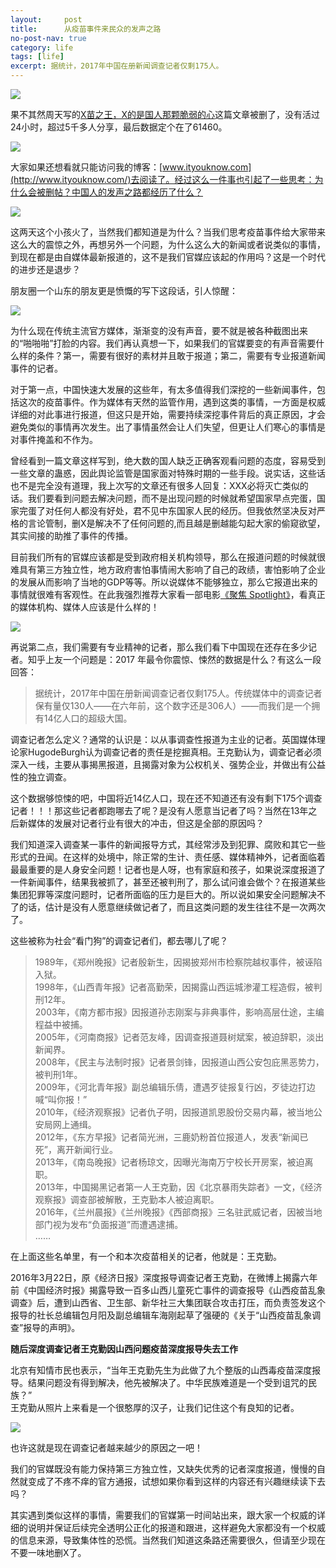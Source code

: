 ```yaml
---
layout:     post
title:      从疫苗事件来民众的发声之路
no-post-nav: true
category: life
tags: [life]
excerpt: 据统计，2017年中国在册新闻调查记者仅剩175人。
---
```


![](http://www.mooooc.com/assets/images/2018/life/fengsha.png)

果不其然周天写的[X苗之王，X的是国人那颗脆弱的心](http://www.ityouknow.com/life/2018/07/22/yi-miao-zhi-wang.html)这篇文章被删了，没有活过24小时，超过5千多人分享，最后数据定个在了61460。

![](http://www.mooooc.com/assets/images/2018/life/xdata.png)

大家如果还想看就只能访问我的博客：[www.ityouknow.com](http://www.ityouknow.com/)去阅读了。经过这么一件事也引起了一些思考：为什么会被删帖？中国人的发声之路都经历了什么？

![](http://www.mooooc.com/assets/images/2018/life/ydazhen.jpeg)

这两天这个小孩火了，当然我们都知道是为什么？当我们思考疫苗事件给大家带来这么大的震惊之外，再想另外一个问题，为什么这么大的新闻或者说类似的事情，到现在都是由自媒体最新报道的，这不是我们官媒应该起的作用吗？这是一个时代的进步还是退步？

朋友圈一个山东的朋友更是愤慨的写下这段话，引人惊醒：

![](http://www.mooooc.com/assets/images/2018/life/pengyouqun.jpeg)

为什么现在传统主流官方媒体，渐渐变的没有声音，要不就是被各种截图出来的“啪啪啪”打脸的内容。我们再认真想一下，如果我们的官媒要变的有声音需要什么样的条件？第一，需要有很好的素材并且敢于报道；第二，需要有专业报道新闻事件的记者。

对于第一点，中国快速大发展的这些年，有太多值得我们深挖的一些新闻事件，包括这次的疫苗事件。作为媒体有天然的监管作用，遇到这类的事情，一方面是权威详细的对此事进行报道，但这只是开始，需要持续深挖事件背后的真正原因，才会避免类似的事情再次发生。出了事情虽然会让人们失望，但更让人们寒心的事情是对事件掩盖和不作为。

曾经看到一篇文章这样写到，绝大数的国人缺乏正确客观看问题的态度，容易受到一些文章的蛊惑，因此舆论监管是国家面对特殊时期的一些手段。说实话，这些话也不是完全没有道理，我上次写的文章还有很多人回复：XXX必将灭亡类似的话。我们要看到问题去解决问题，而不是出现问题的时候就希望国家早点完蛋，国家完蛋了对任何人都没有好处，君不见中东国家人民的经历。但我依然坚决反对严格的言论管制，删X是解决不了任何问题的,而且越是删越能勾起大家的偷窥欲望，其实间接的助推了事件的传播。

目前我们所有的官媒应该都是受到政府相关机构领导，那么在报道问题的时候就很难具有第三方独立性，地方政府害怕事情闹大影响了自己的政绩，害怕影响了企业的发展从而影响了当地的GDP等等。所以说媒体不能够独立，那么它报道出来的事情就很难有客观性。在此我强烈推荐大家看一部电影[《聚焦 Spotlight》](https://movie.douban.com/subject/25954475/)，看真正的媒体机构、媒体人应该是什么样的！

![](http://www.mooooc.com/assets/images/2018/life/Spotlight.png)

再说第二点，我们需要有专业精神的记者，那么我们看下中国现在还存在多少记者。知乎上友一个问题是：2017 年最令你震惊、悚然的数据是什么？有这么一段回答：

> 据统计，2017年中国在册新闻调查记者仅剩175人。传统媒体中的调查记者保有量仅130人——在六年前，这个数字还是306人）——而我们是一个拥有14亿人口的超级大国。

调查记者怎么定义？通常的认识是：以从事调查性报道为主业的记者。英国媒体理论家HugodeBurgh认为调查记者的责任是挖掘真相。王克勤认为，调查记者必须深入一线，主要从事揭黑报道，且揭露对象为公权机关、强势企业，并做出有公益性的独立调查。

这个数据够惊悚的吧，中国将近14亿人口，现在还不知道还有没有剩下175个调查记者！！！那这些记者都跑哪去了呢？是没有人愿意当记者了吗？当然在13年之后新媒体的发展对记者行业有很大的冲击，但这是全部的原因吗？

我们知道深入调查某一事件的新闻报导方式，其经常涉及到犯罪、腐败和其它一些形式的丑闻。在这样的处境中，除正常的生计、责任感、媒体精神外，记者面临着最最重要的是人身安全问题！记者也是人呀，也有家庭和孩子，如果说深度报道了一件新闻事件，结果我被抓了，甚至还被判刑了，那么试问谁会做个？在报道某些集团犯罪等深度问题时，记者所面临的压力是巨大的。所以说如果安全问题解决不了的话，估计是没有人愿意继续做记者了，而且这类问题的发生往往不是一次两次了。

这些被称为社会‌‌“看门狗‌‌”的调查记者们，都去哪儿了呢？

> 1989年，《郑州晚报》记者殷新生，因揭披郑州市检察院越权事件，被诬陷入狱。  
> 1998年，《山西青年报》记者高勤荣，因揭露山西运城渗灌工程造假，被判刑12年。   
> 2003年，《南方都市报》因报道孙志刚案与非典事件，影响高层仕途，主编程益中被捕。  
> 2005年，《河南商报》记者范友峰，因调查报道聂树斌案，被迫辞职，淡出新闻界。  
> 2008年，《民主与法制时报》记者景剑锋，因报道山西公安包庇黑恶势力，被判刑1年。   
> 2009年，《河北青年报》副总编辑乐倩，遭遇歹徒报复行凶，歹徒边打边喊‌‌“叫你报！‌‌”  
> 2010年，《经济观察报》记者仇子明，因报道凯恩股份交易内幕，被当地公安局网上通缉。  
> 2012年，《东方早报》记者简光洲，三鹿奶粉首位报道人，发表‌‌“新闻已死‌‌”，离开新闻行业。  
> 2013年，《南岛晚报》记者杨琼文，因曝光海南万宁校长开房案，被迫离职。    
> 2013年，中国揭黑记者第一人王克勤，因《北京暴雨失踪者》一文，《经济观察报》调查部被解散，王克勤本人被迫离职。    
> 2016年，《兰州晨报》《兰州晚报》《西部商报》三名驻武威记者，因被当地部门视为发布‌‌“负面报道‌‌”而遭遇逮捕。    
> ……

在上面这些名单里，有一个和本次疫苗相关的记者，他就是：王克勤。

2016年3月22日，原《经济日报》深度报导调查记者王克勤，在微博上揭露六年前《中国经济时报》揭露导致一百多山西儿童死亡事件的调查报导《山西疫苗乱象调查》后，遭到山西省、卫生部、新华社三大集团联合攻击打压，而负责签发这个报导的社长总编辑包月阳及副总编辑车海刚起草了强硬的《关于“山西疫苗乱象调查”报导的声明》。

**随后深度调查记者王克勤因山西问题疫苗深度报导失去工作**

北京有知情市民也表示，“当年王克勤先生为此做了九个整版的山西毒疫苗深度报导。结果问题没有得到解决，他先被解决了。中华民族难道是一个受到诅咒的民族？”  
王克勤从照片上来看是一个很憨厚的汉子，让我们记住这个有良知的记者。

![](http://www.mooooc.com/assets/images/2018/life/wangkeqian.jpg)

也许这就是现在调查记者越来越少的原因之一吧！

我们的官媒既没有能力保持第三方独立性，又缺失优秀的记者深度报道，慢慢的自然就变成了不疼不痒的官方通报，试想如果你看到这样的内容还有兴趣继续读下去吗？

其实遇到类似这样的事情，需要我们的官媒第一时间站出来，跟大家一个权威的详细的说明并保证后续完全透明公正化的报道和跟进，这样避免大家都没有一个权威的信息来源，导致集体性的恐慌。当然我们知道这条路还需要很久，但请至少现在不要一味地删X了。


